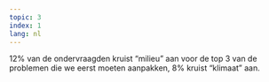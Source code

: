 ```yaml
---
topic: 3
index: 1
lang: nl
---
```

12% van de ondervraagden kruist “milieu” aan voor de top 3 van de problemen
die we eerst moeten aanpakken, 8% kruist “klimaat” aan.



